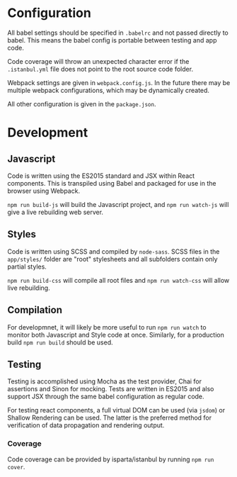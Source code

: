 # Configuration

All babel settings should be specified in `.babelrc` and not passed directly to babel. This means the babel config is portable between testing and app code.

Code coverage will throw an unexpected character error if the `.istanbul.yml` file does not point to the root source code folder.

Webpack settings are given in `webpack.config.js`. In the future there may be multiple webpack configurations, which may be dynamically created.

All other configuration is given in the `package.json`.

# Development

## Javascript

Code is written using the ES2015 standard and JSX within React components. This is transpiled using Babel and packaged for use in the browser using Webpack.

`npm run build-js` will build the Javascript project, and `npm run watch-js` will give a live rebuilding web server.

## Styles

Code is written using SCSS and compiled by `node-sass`. SCSS files in the `app/styles/` folder are "root" stylesheets and all subfolders contain only partial styles.

`npm run build-css` will compile all root files and `npm run watch-css` will allow live rebuilding.

## Compilation

For developmnet, it will likely be more useful to run `npm run watch` to monitor both Javascript and Style code at once. Similarly, for a production build `npm run build` should be used.

## Testing

Testing is accomplished using Mocha as the test provider, Chai for assertions and Sinon for mocking. Tests are written in ES2015 and also support JSX through the same babel configuration as regular code.

For testing react components, a full virtual DOM can be used (via `jsdom`) or Shallow Rendering can be used. The latter is the preferred method for verification of data propagation and rendering output.

### Coverage

Code coverage can be provided by isparta/istanbul by running `npm run cover`.
